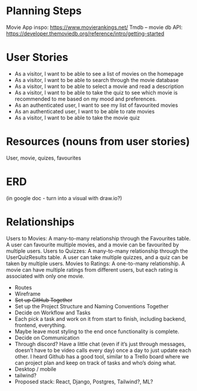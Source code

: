 # Planning Steps

Movie App inspo: https://www.movierankings.net/
Tmdb – movie db API: https://developer.themoviedb.org/reference/intro/getting-started
 
# User Stories

- As a visitor, I want to be able to see a list of movies on the homepage
- As a visitor, I want to be able to search through the movie database
- As a visitor, I want to be able to select a movie and read a description
- As a visitor, I want to be able to take the quiz to see which movie is recommended to me based on my mood and preferences.
- As an authenticated user, I want to see my list of favourited movies
- As an authenticated user, I want to be able to rate movies
- As a visitor, I want to be able to take the movie quiz


# Resources (nouns from user stories)
User, movie, quizes, favourites


# ERD
(in google doc - turn into a visual with draw.io?)

# Relationships
Users to Movies: A many-to-many relationship through the Favourites table. A user can favourite multiple movies, and a movie can be favourited by multiple users.
Users to Quizzes: A many-to-many relationship through the UserQuizResults table. A user can take multiple quizzes, and a quiz can be taken by multiple users.
Movies to Ratings: A one-to-many relationship. A movie can have multiple ratings from different users, but each rating is associated with only one movie.
 
- Routes
- Wireframe
- ~~Set up GitHub Together~~
- Set up the Project Structure and Naming Conventions Together
- Decide on Workflow and Tasks
- Each pick a task and work on it from start to finish, including backend, frontend, everything.
- Maybe leave most styling to the end once functionality is complete.
- Decide on Communication
- Through discord? Have a little chat (even if it’s just through messages, doesn’t have to be video calls every day) once a day to just update each other. I heard Github has a good tool, similar to a Trello board where we can project plan and keep on track of tasks and who’s doing what.
- Desktop / mobile
- tailwind?
- Proposed stack: React, Django, Postgres, Tailwind?, ML?
 

